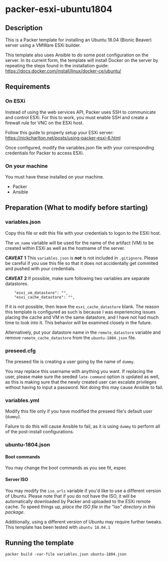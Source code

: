 # packer-esxi-ubuntu1804

## Description

This is a Packer template for installing an Ubuntu 18.04 (Bionic Beaver) server using a VMWare ESXi builder.

This template also uses Ansible to do some post configuration on the server. In its current form, the template will install Docker on the server by repeating the steps found in the installation guide: https://docs.docker.com/install/linux/docker-ce/ubuntu/ 

## Requirements

### On ESXi

Instead of using the web services API, Packer uses SSH to communicate and control ESXi. For this to work, you must enable SSH and create a firewall rule for VNC on the ESXi host.

Follow this guide to properly setup your ESXi server: https://nickcharlton.net/posts/using-packer-esxi-6.html 

Once configured, modify the variables.json file with your corresponding credentials for Packer to access ESXi.

### On your machine

You must have these installed on your machine. 

- Packer
- Ansible

## Preparation (What to modify before starting)

### variables.json

Copy this file or edit this file with your credentials to logon to the ESXi host.

The `vm_name` variable will be used for the name of the artifact (VM) to be created within ESXi as well as the hostname of the server.

**CAVEAT 1**
This `variables.json` is ***not*** is not included in `.gitignore`. Please be careful if you use this file so that it does not accidentally get commited and pushed with your credentials.

**CAVEAT 2**
If possible, make sure following two variables are separate datastores.

```
    "esxi_vm_datastore": "",
    "esxi_cache_datastore": "",
```
If it is not possible, then leave the `esxi_cache_datastore` blank. The reason this template is configured as such is because I was experiencing issues placing the cache and VM in the same datastore, and I have not had much time to look into it. This behavior will be examined closely in the future.

Alternatively, put your datastore name in the `remote_datastore` variable and remove `remote_cache_datastore` from the `ubuntu-1804.json` file. 

### preseed.cfg

The preseed file is creating a user going by the name of `dummy`. 

You may replace this username with anything you want. If replacing the user, please make sure the seeded `late-command` option is updated as well, as this is making sure that the newly created user can escalate privileges without having to input a password. Not doing this may cause Ansible to fail.

### variables.yml

Modify this file only if you have modified the preseed file's default user (`dummy`). 

Failure to do this will cause Ansible to fail, as it is using `dummy` to perform all of the post-install configurations.

### ubuntu-1804.json

#### Boot commands
You may change the boot commands as you see fit, espec

#### Server ISO
You may modify the `iso_urls` variable if you'd like to use a different version of Ubuntu. Please note that if you do not have the ISO, it will be automatically downloaded by Packer and uploaded to the ESXi remote cache. To speed things up, *place the ISO file in the "iso" directory in this package*.

Additionally, using a different version of Ubuntu may require further tweaks. This template has been tested with `ubuntu 18.04.1`

## Running the template

```
packer build -var-file variables.json ubuntu-1804.json 
```